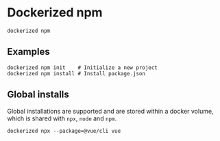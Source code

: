 # Dockerized npm

```shell
dockerized npm
```

## Examples

```shell
dockerized npm init    # Initialize a new project
dockerized npm install # Install package.json
```

## Global installs

Global installations are supported and are stored within a docker volume, which is shared with `npx`, `node` and `npm`.

```shell
dockerized npx --package=@vue/cli vue
```
